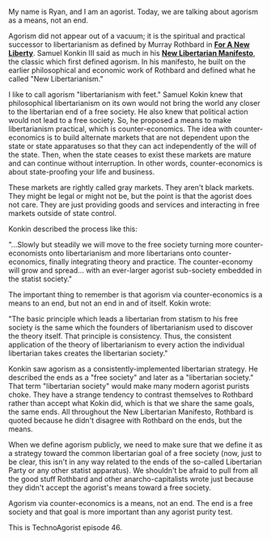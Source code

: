 My name is Ryan, and I am an agorist. Today, we are talking about agorism as a means, not an end.

Agorism did not appear out of a vacuum; it is the spiritual and practical successor to libertarianism as defined by Murray Rothbard in **[For A New Liberty](https://www.amazon.com/New-Liberty-Libertarian-Manifesto-ebook/dp/B00ODEFPX6)**. Samuel Konkin III said as much in his **[New Libertarian Manifesto](http://agorism.info/docs/NewLibertarianManifesto.pdf)**, the classic which first defined agorism. In his manifesto, he built on the earlier philosophical and economic work of Rothbard and defined what he called "New Libertarianism."

I like to call agorism "libertarianism with feet." Samuel Kokin knew that philosophical libertarianism on its own would not bring the world any closer to the libertarian end of a free society. He also knew that political action would not lead to a free society. So, he proposed a means to make libertarianism practical, which is counter-economics. The idea with counter-economics is to build alternate markets that are not dependent upon the state or state apparatuses so that they can act independently of the will of the state. Then, when the state ceases to exist these markets are mature and can continue without interruption. In other words, counter-economics is about state-proofing your life and business.

These markets are rightly called gray markets. They aren't black markets. They might be legal or might not be, but the point is that the agorist does not care. They are just providing goods and services and interacting in free markets outside of state control.

Konkin described the process like this:

"...Slowly but steadily we will move to the free society turning more counter-economists onto libertarianism and more libertarians onto counter-economics, finally integrating theory and practice. The counter-economy will grow and spread... with an ever-larger agorist sub-society embedded in the statist society."

The important thing to remember is that agorism via counter-economics is a means to an end, but not an end in and of itself. Kokin wrote:

"The basic principle which leads a libertarian from statism to his free society is the same which the founders of libertarianism used to discover the theory itself. That principle is consistency. Thus, the consistent application of the theory of libertarianism to every action the individual libertarian takes creates the libertarian society."

Konkin saw agorism as a consistently-implemented libertarian strategy. He described the ends as a "free society" and later as a "libertarian society." That term "libertarian society" would make many modern agorist purists choke. They have a strange tendency to contrast themselves to Rothbard rather than accept what Kokin did, which is that we share the same goals, the same ends. All throughout the New Libertarian Manifesto, Rothbard is quoted because he didn't disagree with Rothbard on the ends, but the means.

When we define agorism publicly, we need to make sure that we define it as a strategy toward the common libertarian goal of a free society (now, just to be clear, this isn't in any way related to the ends of the so-called Libertarian Party or any other statist apparatus). We shouldn't be afraid to pull from all the good stuff Rothbard and other anarcho-capitalists wrote just because they didn't accept the agorist's means toward a free society.

Agorism via counter-economics is a means, not an end. The end is a free society and that goal is more important than any agorist purity test.

This is TechnoAgorist episode 46.
